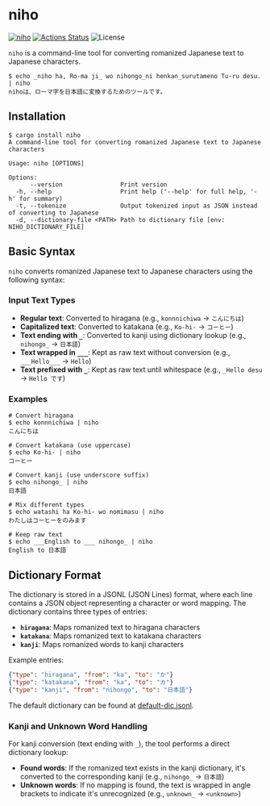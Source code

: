 niho
====

[![niho](https://img.shields.io/crates/v/niho.svg)](https://crates.io/crates/niho)
[![Actions Status](https://github.com/sile/niho/workflows/CI/badge.svg)](https://github.com/sile/niho/actions)
![License](https://img.shields.io/crates/l/niho)

`niho` is a command-line tool for converting romanized Japanese text to Japanese characters.

```console
$ echo _niho ha, Ro-ma ji_ wo nihongo_ni henkan_surutameno Tu-ru desu. | niho
nihoは、ローマ字を日本語に変換するためのツールです。
```

## Installation

```console
$ cargo install niho
A command-line tool for converting romanized Japanese text to Japanese characters

Usage: niho [OPTIONS]

Options:
      --version                Print version
  -h, --help                   Print help ('--help' for full help, '-h' for summary)
  -t, --tokenize               Output tokenized input as JSON instead of converting to Japanese
  -d, --dictionary-file <PATH> Path to dictionary file [env: NIHO_DICTIONARY_FILE]
```

## Basic Syntax

`niho` converts romanized Japanese text to Japanese characters using the following syntax:

### Input Text Types

- **Regular text**: Converted to hiragana (e.g., `konnnichiwa` → `こんにちは`)
- **Capitalized text**: Converted to katakana (e.g., `Ko-hi-` → `コーヒー`)
- **Text ending with `_`**: Converted to kanji using dictionary lookup (e.g., `nihongo_` → `日本語`)
- **Text wrapped in `___`**: Kept as raw text without conversion (e.g., `___Hello___` → `Hello`)
- **Text prefixed with `_`**: Kept as raw text until whitespace (e.g., `_Hello desu` → `Hello です`)

### Examples

```console
# Convert hiragana
$ echo konnnichiwa | niho
こんにちは

# Convert katakana (use uppercase)
$ echo Ko-hi- | niho
コーヒー

# Convert kanji (use underscore suffix)
$ echo nihongo_ | niho
日本語

# Mix different types
$ echo watashi ha Ko-hi- wo nomimasu | niho
わたしはコーヒーをのみます

# Keep raw text
$ echo ___English to ___ nihongo_ | niho
English to 日本語
```

## Dictionary Format

The dictionary is stored in a JSONL (JSON Lines) format, where each line contains a JSON object representing a character or word mapping. The dictionary contains three types of entries:

- **`hiragana`**: Maps romanized text to hiragana characters
- **`katakana`**: Maps romanized text to katakana characters
- **`kanji`**: Maps romanized words to kanji characters

Example entries:
```json
{"type": "hiragana", "from": "ka", "to": "か"}
{"type": "katakana", "from": "ka", "to": "カ"}
{"type": "kanji", "from": "nihongo", "to": "日本語"}
```

The default dictionary can be found at [default-dic.jsonl](default-dic.jsonl).

### Kanji and Unknown Word Handling

For kanji conversion (text ending with `_`), the tool performs a direct dictionary lookup:

- **Found words**: If the romanized text exists in the kanji dictionary, it's converted to the corresponding kanji (e.g., `nihongo_` → `日本語`)
- **Unknown words**: If no mapping is found, the text is wrapped in angle brackets to indicate it's unrecognized (e.g., `unknown_` → `<unknown>`)
